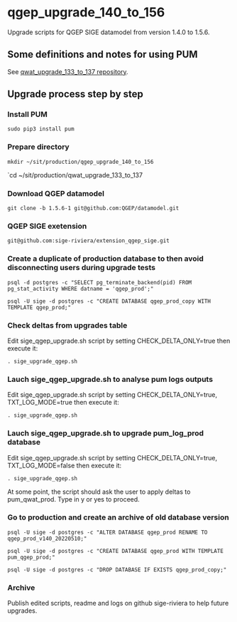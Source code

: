# qgep_upgrade_140_to_156
Upgrade scripts for QGEP SIGE datamodel from version 1.4.0 to 1.5.6.

## Some definitions and notes for using PUM
See [qwat_upgrade_133_to_137 repository](https://github.com/sige-riviera/qwat_upgrade_133_to_137#some-definitions-and-notes-for-using-pum).

## Upgrade process step by step

### Install PUM
`sudo pip3 install pum`

### Prepare directory
`mkdir ~/sit/production/qgep_upgrade_140_to_156`

`cd ~/sit/production/qwat_upgrade_133_to_137

### Download QGEP datamodel
`git clone -b 1.5.6-1 git@github.com:QGEP/datamodel.git`

### QGEP SIGE exetension
`git@github.com:sige-riviera/extension_qgep_sige.git`

### Create a duplicate of production database to then avoid disconnecting users during upgrade tests
`psql -d postgres -c "SELECT pg_terminate_backend(pid) FROM pg_stat_activity WHERE datname = 'qgep_prod';"`

`psql -U sige -d postgres -c "CREATE DATABASE qgep_prod_copy WITH TEMPLATE qgep_prod;"`

### Check deltas from upgrades table
Edit sige_qgep_upgrade.sh script by setting CHECK_DELTA_ONLY=true then execute it:

`. sige_upgrade_qgep.sh`

### Lauch sige_qgep_upgrade.sh to analyse pum logs outputs
Edit sige_qgep_upgrade.sh script by setting CHECK_DELTA_ONLY=true, TXT_LOG_MODE=true then execute it:

`. sige_upgrade_qgep.sh`

### Lauch sige_qgep_upgrade.sh to upgrade pum_log_prod database
Edit sige_qgep_upgrade.sh script by setting CHECK_DELTA_ONLY=true, TXT_LOG_MODE=false then execute it:

`. sige_upgrade_qgep.sh`

At some point, the script should ask the user to apply deltas to pum_qwat_prod. Type in y or yes to proceed.

### Go to production and create an archive of old database version
`psql -U sige -d postgres -c "ALTER DATABASE qgep_prod RENAME TO qgep_prod_v140_20220510;"`

`psql -U sige -d postgres -c "CREATE DATABASE qgep_prod WITH TEMPLATE pum_qgep_prod;"`

`psql -U sige -d postgres -c "DROP DATABASE IF EXISTS qgep_prod_copy;"`

### Archive
Publish edited scripts, readme and logs on github sige-riviera to help future upgrades.
